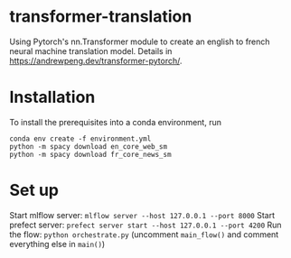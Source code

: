 # transformer-translation
Using Pytorch's nn.Transformer module to create an english to french neural machine translation model. Details in https://andrewpeng.dev/transformer-pytorch/.

# Installation
To install the prerequisites into a conda environment, run
``` 
conda env create -f environment.yml
python -m spacy download en_core_web_sm
python -m spacy download fr_core_news_sm
```
# Set up
Start mlflow server: `mlflow server --host 127.0.0.1 --port 8000`
Start prefect server: `prefect server start --host 127.0.0.1 --port 4200` 
Run the flow: `python orchestrate.py` (uncomment `main_flow()` and comment everything else in `main()`)